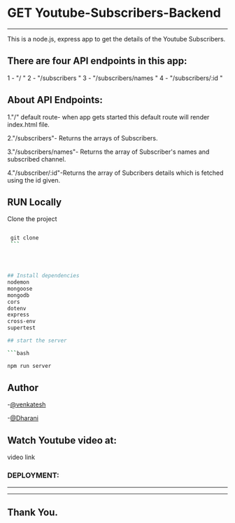 # GET Youtube-Subscribers-Backend

-----------------------

This is a node.js, express app to get the details of the Youtube Subscribers.

## There are four API endpoints in this app:

1 - "/ "
2 - "/subscribers "
3 - "/subscribers/names "
4 - "/subscribers/:id "

## About API Endpoints:

1."/" default route- when app gets started this default route will render index.html file.



2."/subscribers"- Returns the arrays of Subscribers.



3."/subscribers/names"- Returns the array of Subscriber's names and subscribed channel.



4."/subscriber/:id"-Returns the array of Subcribers details which is fetched using the id given.


## RUN Locally

Clone the project

```bash

 git clone 
 ```




## Install dependencies
nodemon
mongoose
mongodb
cors
dotenv
express
cross-env
supertest

## start the server

```bash

npm run server

```

## Author

-[@venkatesh](https://github.com/vootavenkatesh)

-[@Dharani](https://github.com/DHARANISOMANATH)

## Watch Youtube video at:

video link


### DEPLOYMENT:




-------

-----------------------------------------------------------------------------------------

## Thank You.





